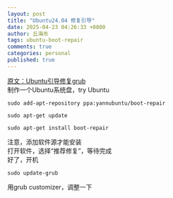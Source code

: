```yaml
---
layout: post
title: "Ubuntu24.04 修复引导"
date: 2025-04-23 04:26:33 +0800
author: 丘海东 
tags: ubuntu-boot-repair
comments: true
categories: personal
published: true
---
```

[原文：Ubuntu引导修复grub](https://shuyeidc.com/wp/75597.html)  
制作一个Ubuntu系统盘，try Ubuntu  

	sudo add-apt-repository ppa:yannubuntu/boot-repair
	
	sudo apt-get update
	
	sudo apt-get install boot-repair
	
注意，添加软件源才能安装  
打开软件，选择“推荐修复”，等待完成  
好了，开机  

	sudo update-grub

用grub customizer，调整一下
